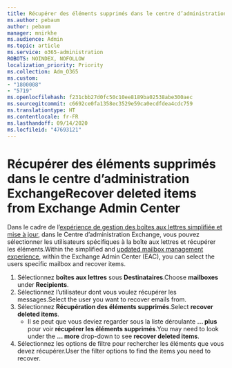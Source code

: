 ```yaml
---
title: Récupérer des éléments supprimés dans le centre d’administration Exchange
ms.author: pebaum
author: pebaum
manager: mnirkhe
ms.audience: Admin
ms.topic: article
ms.service: o365-administration
ROBOTS: NOINDEX, NOFOLLOW
localization_priority: Priority
ms.collection: Adm_O365
ms.custom:
- "1800008"
- "5719"
ms.openlocfilehash: f231cbb27d0fc50c10ee8189ba02538abe300aec
ms.sourcegitcommit: c6692ce0fa1358ec3529e59ca0ecdfdea4cdc759
ms.translationtype: HT
ms.contentlocale: fr-FR
ms.lasthandoff: 09/14/2020
ms.locfileid: "47693121"
---
```

# <a name="recover-deleted-items-from-exchange-admin-center"></a><span data-ttu-id="9eab7-102">Récupérer des éléments supprimés dans le centre d’administration Exchange</span><span class="sxs-lookup"><span data-stu-id="9eab7-102">Recover deleted items from Exchange Admin Center</span></span>

<span data-ttu-id="9eab7-103">Dans le cadre de l’[expérience de gestion des boîtes aux lettres simplifiée et mise à jour](https://admin.exchange.microsoft.com/#/mailboxes), dans le Centre d’administration Exchange, vous pouvez sélectionner les utilisateurs spécifiques à la boîte aux lettres et récupérer les éléments.</span><span class="sxs-lookup"><span data-stu-id="9eab7-103">Within the simplified and [updated mailbox management experience](https://admin.exchange.microsoft.com/#/mailboxes), within the Exchange Admin Center (EAC), you can select the users specific mailbox and recover items.</span></span>

1. <span data-ttu-id="9eab7-104">Sélectionnez **boîtes aux lettres** sous **Destinataires**.</span><span class="sxs-lookup"><span data-stu-id="9eab7-104">Choose **mailboxes** under **Recipients**.</span></span>
2. <span data-ttu-id="9eab7-105">Sélectionnez l’utilisateur dont vous voulez récupérer les messages.</span><span class="sxs-lookup"><span data-stu-id="9eab7-105">Select the user you want to recover emails from.</span></span>
3. <span data-ttu-id="9eab7-106">Sélectionnez **Récupération des éléments supprimés**.</span><span class="sxs-lookup"><span data-stu-id="9eab7-106">Select **recover deleted items**.</span></span>
    - <span data-ttu-id="9eab7-107">Il se peut que vous deviez regarder sous la liste déroulante **... plus** pour voir **récupérer les éléments supprimés**.</span><span class="sxs-lookup"><span data-stu-id="9eab7-107">You may need to look under the **… more** drop-down to see **recover deleted items**.</span></span>
4. <span data-ttu-id="9eab7-108">Sélectionnez les options de filtre pour rechercher les éléments que vous devez récupérer.</span><span class="sxs-lookup"><span data-stu-id="9eab7-108">User the filter options to find the items you need to recover.</span></span>
